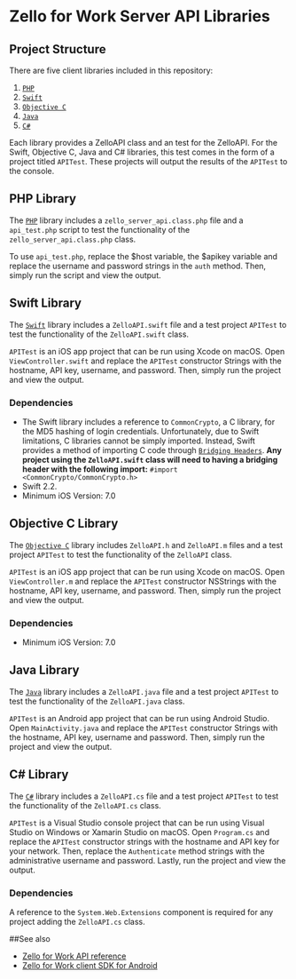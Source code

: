 # Zello for Work Server API Libraries
## Project Structure

There are five client libraries included in this repository:

1. [`PHP`](https://github.com/zelloptt/zello-for-work-server-api-libs/tree/master/php)
2. [`Swift`](https://github.com/zelloptt/zello-for-work-server-api-libs/tree/master/swift)
3. [`Objective C`](https://github.com/zelloptt/zello-for-work-server-api-libs/tree/master/objective-c)
4. [`Java`](https://github.com/zelloptt/zello-for-work-server-api-libs/tree/master/java)
5. [`C#`](https://github.com/zelloptt/zello-for-work-server-api-libs/tree/master/csharp)

Each library provides a ZelloAPI class and an test for the ZelloAPI. For the Swift, Objective C, Java and C# libraries, this test comes in the form of a project titled `APITest`. These projects will output the results of the `APITest` to the console.

## PHP Library
The [`PHP`](https://github.com/zelloptt/zello-for-work-server-api-libs/tree/master/php) library includes a `zello_server_api.class.php` file and a `api_test.php` script to test the functionality of the `zello_server_api.class.php` class.

To use `api_test.php`, replace the $host variable, the $apikey variable and replace the username and password strings in the `auth` method. Then, simply run the script and view the output.

## Swift Library
The [`Swift`](https://github.com/zelloptt/zello-for-work-server-api-libs/tree/master/swift) library includes a `ZelloAPI.swift` file and a test project `APITest` to test the functionality of the `ZelloAPI.swift` class.

`APITest` is an iOS app project that can be run using Xcode on macOS. Open `ViewController.swift` and replace the `APITest` constructor Strings with the hostname, API key, username, and password. Then, simply run the project and view the output.

### Dependencies
- The Swift library includes a reference to `CommonCrypto`, a C library, for the MD5 hashing of login credentials. Unfortunately, due to Swift limitations, C libraries cannot be simply imported.
Instead, Swift provides a method of importing C code through [`Bridging Headers`](https://developer.apple.com/library/ios/documentation/Swift/Conceptual/BuildingCocoaApps/MixandMatch.html).
**Any project using the `ZelloAPI.swift` class will need to having a bridging header with the following import:** `#import <CommonCrypto/CommonCrypto.h>`
- Swift 2.2.
- Minimum iOS Version: 7.0

## Objective C Library
The [`Objective C`](https://github.com/zelloptt/zello-for-work-server-api-libs/tree/master/objective-c) library includes `ZelloAPI.h` and `ZelloAPI.m` files and a test project `APITest` to test the functionality of the `ZelloAPI` class.

`APITest` is an iOS app project that can be run using Xcode on macOS. Open `ViewController.m` and replace the `APITest` constructor NSStrings with the hostname, API key, username, and password. Then, simply run the project and view the output.

### Dependencies
- Minimum iOS Version: 7.0

## Java Library
The [`Java`](https://github.com/zelloptt/zello-for-work-server-api-libs/tree/master/java) library includes a `ZelloAPI.java` file and a test project `APITest` to test the functionality of the `ZelloAPI.java` class.

`APITest` is an Android app project that can be run using Android Studio. Open `MainActivity.java` and replace the `APITest` constructor Strings with the hostname, API key, username and password. Then, simply run the project and view the output.

## C# Library
The [`C#`](https://github.com/zelloptt/zello-for-work-server-api-libs/tree/master/csharp) library includes a `ZelloAPI.cs` file and a test project `APITest` to test the functionality of the `ZelloAPI.cs` class.

`APITest` is a Visual Studio console project that can be run using Visual Studio on Windows or Xamarin Studio on macOS. Open `Program.cs` and replace the `APITest` constructor strings with the hostname and API key for your network. Then, replace the `Authenticate` method strings with the administrative username and password. Lastly, run the project and view the output.

### Dependencies
A reference to the `System.Web.Extensions` component is required for any project adding the `ZelloAPI.cs` class.

##See also
* [Zello for Work API reference](https://zellowork.com/api/)
* [Zello for Work client SDK for Android](https://github.com/zelloptt/zello-android-client-sdk)
